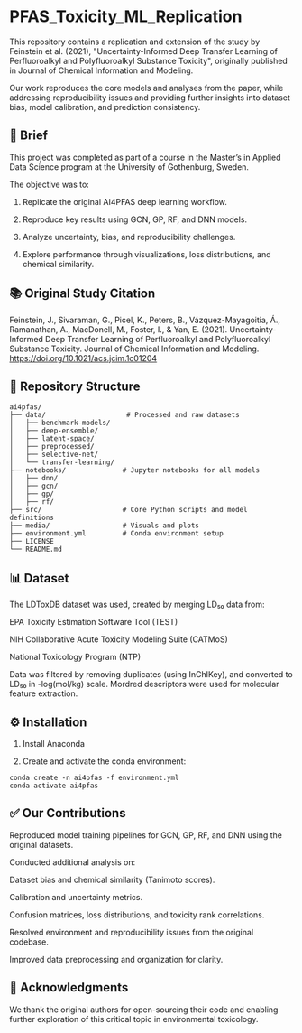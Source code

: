 # PFAS_Toxicity_ML_Replication

This repository contains a replication and extension of the study by Feinstein et al. (2021), "Uncertainty-Informed Deep Transfer Learning of Perfluoroalkyl and Polyfluoroalkyl Substance Toxicity", originally published in Journal of Chemical Information and Modeling.

Our work reproduces the core models and analyses from the paper, while addressing reproducibility issues and providing further insights into dataset bias, model calibration, and prediction consistency.

## 📌 Brief

This project was completed as part of a course in the Master’s in Applied Data Science program at the University of Gothenburg, Sweden.

The objective was to:

1. Replicate the original AI4PFAS deep learning workflow.

2. Reproduce key results using GCN, GP, RF, and DNN models.

3. Analyze uncertainty, bias, and reproducibility challenges.

4. Explore performance through visualizations, loss distributions, and chemical similarity.

## 📚 Original Study Citation

Feinstein, J., Sivaraman, G., Picel, K., Peters, B., Vázquez-Mayagoitia, Á., Ramanathan, A., MacDonell, M., Foster, I., & Yan, E. (2021).
Uncertainty-Informed Deep Transfer Learning of Perfluoroalkyl and Polyfluoroalkyl Substance Toxicity.
Journal of Chemical Information and Modeling.
https://doi.org/10.1021/acs.jcim.1c01204

## 📂 Repository Structure
~~~
ai4pfas/
├── data/                    # Processed and raw datasets
│   ├── benchmark-models/
│   ├── deep-ensemble/
│   ├── latent-space/
│   ├── preprocessed/
│   ├── selective-net/
│   └── transfer-learning/
├── notebooks/              # Jupyter notebooks for all models
│   ├── dnn/
│   ├── gcn/
│   ├── gp/
│   ├── rf/
├── src/                    # Core Python scripts and model definitions
├── media/                  # Visuals and plots
├── environment.yml         # Conda environment setup
├── LICENSE
└── README.md
~~~
## 📊 Dataset

The LDToxDB dataset was used, created by merging LD₅₀ data from:

EPA Toxicity Estimation Software Tool (TEST)

NIH Collaborative Acute Toxicity Modeling Suite (CATMoS)

National Toxicology Program (NTP)

Data was filtered by removing duplicates (using InChIKey), and converted to LD₅₀ in -log(mol/kg) scale. Mordred descriptors were used for molecular feature extraction.

## ⚙️ Installation

1. Install Anaconda

2. Create and activate the conda environment:
~~~
conda create -n ai4pfas -f environment.yml
conda activate ai4pfas
~~~

## ✅ Our Contributions

Reproduced model training pipelines for GCN, GP, RF, and DNN using the original datasets.

Conducted additional analysis on:

Dataset bias and chemical similarity (Tanimoto scores).

Calibration and uncertainty metrics.

Confusion matrices, loss distributions, and toxicity rank correlations.

Resolved environment and reproducibility issues from the original codebase.

Improved data preprocessing and organization for clarity.

## 🤝 Acknowledgments

We thank the original authors for open-sourcing their code and enabling further exploration of this critical topic in environmental toxicology.

